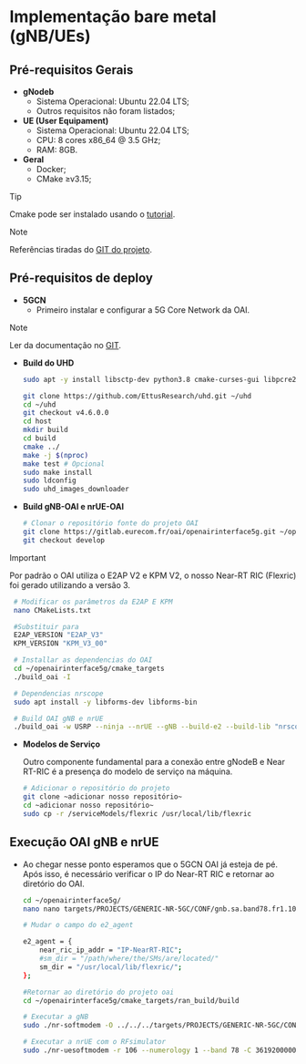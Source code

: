 # Implementação bare metal (gNB/UEs)
## Pré-requisitos Gerais
* **gNodeb**
    * Sistema Operacional: Ubuntu 22.04 LTS;
    * Outros requisitos não foram listados;
* **UE (User Equipament)**
    * Sistema Operacional: Ubuntu 22.04 LTS;
    * CPU: 8 cores x86_64 @ 3.5 GHz;
    * RAM: 8GB.
* **Geral**
    * Docker;
    * CMake &ge;v3.15;
> [!TIP]
> Cmake pode ser instalado usando o [tutorial](https://apt.kitware.com/).

> [!NOTE]
> Referências tiradas do [GIT do projeto](https://gitlab.eurecom.fr/oai/openairinterface5g/-/blob/develop/doc/NR_SA_Tutorial_OAI_nrUE.md).

## Pré-requisitos de deploy
* **5GCN** 
    * Primeiro instalar e configurar a 5G Core Network da OAI.
> [!NOTE]
> Ler da documentação no [GIT]().

* **Build do UHD**
    
    ```sh
    sudo apt -y install libsctp-dev python3.8 cmake-curses-gui libpcre2-dev autoconf automake build-essential ccache cmake cpufrequtils doxygen ethtool g++ git inetutils-tools libboost-all-dev libncurses5 libncurses5-dev libusb-1.0-0 libusb-1.0-0-dev libusb-dev python3-dev python3-mako python3-numpy python3-requests python3-scipy python3-setuptools python3-ruamel.yaml

    git clone https://github.com/EttusResearch/uhd.git ~/uhd
    cd ~/uhd
    git checkout v4.6.0.0
    cd host
    mkdir build
    cd build
    cmake ../
    make -j $(nproc)
    make test # Opcional
    sudo make install
    sudo ldconfig
    sudo uhd_images_downloader

* **Build gNB-OAI e nrUE-OAI** 
    
    ```sh
    # Clonar o repositório fonte do projeto OAI
    git clone https://gitlab.eurecom.fr/oai/openairinterface5g.git ~/openairinterface5g
    git checkout develop

> [!IMPORTANT]    
> Por padrão o OAI utiliza o E2AP V2 e KPM V2, o nosso Near-RT RIC (Flexric) foi gerado utilizando a versão 3.

   ```sh  
    # Modificar os parâmetros da E2AP E KPM
    nano CMakeLists.txt

    #Substituir para
    E2AP_VERSION "E2AP_V3"
    KPM_VERSION "KPM_V3_00"

    # Installar as dependencias do OAI
    cd ~/openairinterface5g/cmake_targets
    ./build_oai -I

    # Dependencias nrscope
    sudo apt install -y libforms-dev libforms-bin

    # Build OAI gNB e nrUE
    ./build_oai -w USRP --ninja --nrUE --gNB --build-e2 --build-lib "nrscope" -C
   ```

* **Modelos de Serviço**

    Outro componente fundamental para a conexão entre gNodeB e Near RT-RIC é a presença do modelo de serviço na máquina.

    ```sh
    # Adicionar o repositório do projeto
    git clone ~adicionar nosso repositório~
    cd ~adicionar nosso repositório~
    sudo cp -r /serviceModels/flexric /usr/local/lib/flexric 
    ``` 
## Execução OAI gNB e nrUE

* Ao chegar nesse ponto esperamos que o 5GCN OAI já esteja de pé. Após isso, é necessário verificar o IP do Near-RT RIC e retornar ao diretório do OAI.
    
    ```sh
    cd ~/openairinterface5g/
    nano nano targets/PROJECTS/GENERIC-NR-5GC/CONF/gnb.sa.band78.fr1.106PRB.usrpb210.conf

    # Mudar o campo do e2_agent

    e2_agent = {
        near_ric_ip_addr = "IP-NearRT-RIC";
        #sm_dir = "/path/where/the/SMs/are/located/"
        sm_dir = "/usr/local/lib/flexric/";
    };
    ```


    ```sh
    #Retornar ao diretório do projeto oai
    cd ~/openairinterface5g/cmake_targets/ran_build/build

    # Executar a gNB
    sudo ./nr-softmodem -O ../../../targets/PROJECTS/GENERIC-NR-5GC/CONF/gnb.sa.band78.fr1.106PRB.usrpb210.conf --gNBs.[0].min_rxtxtime 6 --rfsim --sa

    # Executar a nrUE com o RFsimulator
    sudo ./nr-uesoftmodem -r 106 --numerology 1 --band 78 -C 3619200000 --sa --uicc0.imsi 001010000000001 --rfsim

    ```
